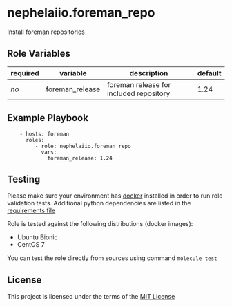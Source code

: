 # nephelaiio.foreman_repo

Install foreman repositories

## Role Variables

| required | variable        | description                             | default |
| ---      | ---             | ---                                     | ---     |
| *no*     | foreman_release | foreman release for included repository | 1.24    |

## Example Playbook

```
    - hosts: foreman
      roles:
         - role: nephelaiio.foreman_repo
           vars:
             foreman_release: 1.24
```

## Testing

Please make sure your environment has [docker](https://www.docker.com) installed in order to run role validation tests. Additional python dependencies are listed in the [requirements file](https://github.com/nephelaiio/ansible-role-requirements/blob/master/requirements.txt)

Role is tested against the following distributions (docker images):
  * Ubuntu Bionic
  * CentOS 7

You can test the role directly from sources using command ` molecule test `

## License

This project is licensed under the terms of the [MIT License](/LICENSE)
